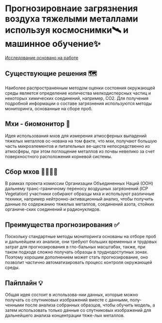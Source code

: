 # Прогнозировнаие загрязнения воздуха тяжелыми металлами используя космоснимки🛰️ и машинное обучение✨
[Исследование основано на работе](https://www.researchgate.net/publication/341956017_Mosses_as_biomonitors_of_air_pollution_20152016_survey_on_heavy_metals_nitrogen_and_POPs_in_Europe_and_beyond)

## Существующие решения 🗺️
Наиболее распространенным методом оценки состояния окружающей среды является определение количества мелкодисперсных частиц и некоторых химических соединений, например, CO2. Для получения подробной информации о составе загрязнения используются методы мониторинга, основанные на сборе проб.

## Мхи - биомонитор 🌿
Идея использования мхов для измерения атмосферных выпадений тяжелых металлов ос-нована на том факте, что мхи, получают большую часть микроэлементов и питательных ве-ществ непосредственно из атмосферы, при этом поглощение металлов из почвы невелико за счет поверхностного расположения корневой системы.

## Сбор мхов 🧑‍🔬⛺🔬
В рамках проекта комиссии Организации Объединенных Наций (ООН) дальнему транс-граничному переносу воздушных загрязнений (ICP Vegetation) участники собирают образцы мха и используют различные техники, например нейтронно-активационный анализ, чтобы получить данные по содержанию тяжелых металлов, соединений азота, стойких органиче-ских соединений и радионуклидов.

## Преимущества прогнозирования ✅
Поскольку стандартные методы мониторинга основаны на отборе проб и дальнейшем их анализе, они требуют больших временных и трудовых затрат для прогнозирования в гло-бальных масштабах, также, при таком подходе сложно получать образцы в труднодоступных зонах. Поэтому хорошим дополнением может стать прогнозирование, оно позволит частично автоматизировать процесс контроля окружающей среды.

## Пайплайн 💡
Общая идея состоит в использова-нии данных, которые можно получать со спутниковых изображений вместе с данными, полу-ченными после анализа собранных образцов, чтобы обучить модель, а затем использовать только данные со спутниковых изображений для дальнейшего анализа концентрации тяже-лых металлов.



